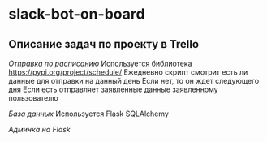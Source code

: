 slack-bot-on-board
==================
Описание задач по проекту в Trello
------------------------------------

*Отправка по расписанию*
Используется библиотека https://pypi.org/project/schedule/
Ежедневно скрипт смотрит есть ли данные для отправки на данный день
Если нет, то он ждет следующего дня
Если есть отправляет заявленные данные заявленному пользователю

*База данных*
Используется Flask SQLAlchemy

*Админка на Flask* 